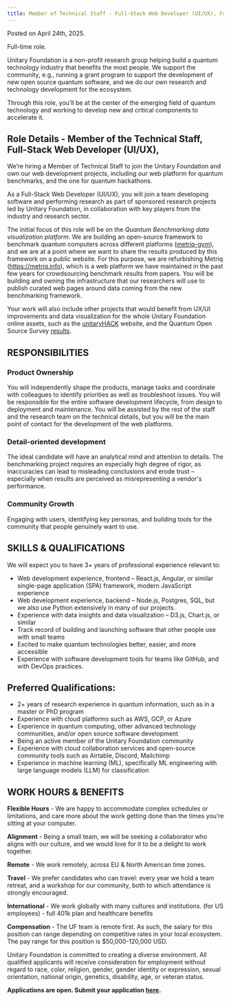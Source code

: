 ```yaml
---
title: Member of Technical Staff - Full-Stack Web Developer (UI/UX), Full-Time, Remote
---
```

Posted on April 24th, 2025. 

Full-time role.

Unitary Foundation is a non-profit research group helping build a quantum technology industry that benefits the most people. We support the community, e.g., running a grant program to support the development of new open source quantum software, and we do our own research and technology development for the ecosystem.

Through this role, you’ll be at the center of the emerging field of quantum technology and working to develop new and critical components to accelerate it.

## Role Details  - Member of the Technical Staff, Full-Stack Web Developer (UI/UX), 

We’re hiring a Member of Technical Staff to join the Unitary Foundation and own our web development projects, including our web platform for quantum benchmarks, and the one for quantum hackathons.

As a Full-Stack Web Developer (UI/UX), you will join a team developing software and performing research as part of sponsored research projects led by Unitary Foundation, in collaboration with key players from the industry and research sector.

The initial focus of this role will be on the *Quantum Benchmarking data visualization platform*. We are building an open-source framework to benchmark quantum computers across different platforms ([metriq-gym](https://github.com/unitaryfoundation/metriq-gym)), and we are at a point where we want to share the results produced by this framework on a public website. For this purpose, we are refurbishing Metriq (https://metriq.info), which is a web platform we have maintained in the past few years for crowdsourcing benchmark results from papers. You will be building and owning the infrastructure that our researchers will use to publish curated web pages around data coming from the new benchmarking framework.

Your work will also include other projects that would benefit from UX/UI improvements and data visualization for the whole Unitary Foundation online assets, such as the [unitaryHACK](https://unitaryhack.dev/) website, and the Quantum Open Source Survey [results](https://unitaryfoundation.github.io/survey-2024/).

## RESPONSIBILITIES

### Product Ownership
You will independently shape the products, manage tasks and coordinate with colleagues to identify priorities as well as troubleshoot issues. You will be responsible for the entire software development lifecycle, from design to deployment and maintenance. You will be assisted by the rest of the staff and the research team on the technical details, but you will be the main point of contact for the development of the web platforms.

### Detail-oriented development
The ideal candidate will have an analytical mind and attention to details. The benchmarking project requires an especially high degree of rigor, as inaccuracies can lead to misleading conclusions and erode trust – especially when results are perceived as misrepresenting a vendor's performance.

### Community Growth
Engaging with users, identifying key personas, and building tools for the community that people genuinely want to use.

## SKILLS & QUALIFICATIONS
We will expect you to have 3+ years of professional experience relevant to:
- Web development experience, frontend – React.js, Angular, or similar single-page application (SPA) framework, modern JavaScript experience
- Web development experience, backend – Node.js, Postgres, SQL, but we also use Python extensively in many of our projects.
- Experience with data insights and data visualization – D3.js, Chart.js, or similar
- Track record of building and launching software that other people use with small teams
- Excited to make quantum technologies better, easier, and more accessible
- Experience with software development tools for teams like GitHub, and with DevOps practices.

## Preferred Qualifications: 
- 2+ years of research experience in quantum information, such as in a master or PhD program
- Experience with cloud platforms such as AWS, GCP, or Azure
- Experience in quantum computing, other advanced technology communities, and/or open source software development
- Being an active member of the Unitary Foundation community
- Experience with cloud collaboration services and open-source community tools such as Airtable, Discord, Mailchimp
- Experience in machine learning (ML), specifically ML engineering with large language models (LLM) for classification

## WORK HOURS & BENEFITS
**Flexible Hours** - We are happy to accommodate complex schedules or limitations, and care more about the work getting done than the times you’re sitting at your computer.

**Alignment** - Being a small team, we will be seeking a collaborator who aligns with our culture, and we would love for it to be a delight to work together.

**Remote** - We work remotely, across EU & North American time zones.

**Travel** - We prefer candidates who can travel: every year we hold a team retreat, and a workshop for our community, both to which attendance is strongly encouraged.

**International** - We work globally with many cultures and institutions.
(for US employees) - full 401k plan and healthcare benefits

**Compensation** - The UF team is remote first. As such, the salary for this position can range depending on competitive rates in your local ecosystem. The pay range for this position is \$50,000-120,000 USD. 

Unitary Foundation is committed to creating a diverse environment. All qualified applicants will receive consideration for employment without regard to race, color, religion, gender, gender identity or expression, sexual orientation, national origin, genetics, disability, age, or veteran status.

**Applications are open. Submit your application [here](https://airtable.com/appbH8Vrpz5msbGRd/shrrSqN9iRYfvEmYF).**
